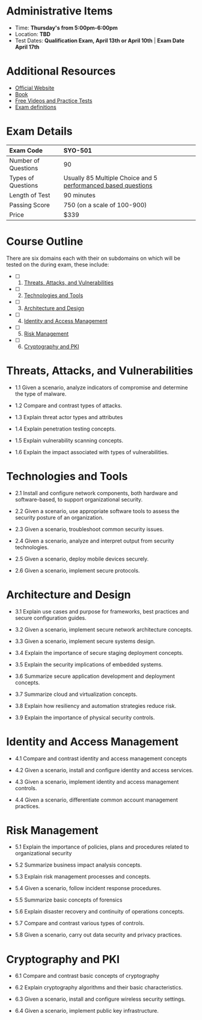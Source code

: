 # Administrative Items

* Time: **Thursday's from 5:00pm-6:00pm**
* Location: **TBD**
* Test Dates: **Qualification Exam, April 13th or April 10th** | **Exam Date April 17th**

# Additional Resources
* [Official Website](https://www.comptia.org/certifications/security)
* [Book](https://www.amazon.com/CompTIA-Security-Get-Certified-Ahead-ebook/dp/B07652KDXM)
* [Free Videos and Practice Tests](https://www.professormesser.com/security-plus/sy0-501/sy0-501-training-course/)
* [Exam definitions](https://drive.google.com/file/d/1XqZeBOM6JeR83Nce-k9aUkAZQV2denWs/view)

# Exam Details


| Exam Code  |  SYO-501 |  
|:--- |:---|
| Number of Questions  |  90 |   
| Types of Questions  | Usually 85 Multiple Choice and 5 [performanced based questions](https://www.comptia.org/testing/about-testing/performance-based-questions-explained)  |   
| Length of Test  | 90 minutes  |   
| Passing Score | 750 (on a scale of 100-900) |
| Price | $339 |

# Course Outline

There are six domains each with their on subdomains on which will be tested on the during exam, these include:

- [ ] 1. [Threats, Attacks, and Vulnerabilities](#Threats-Attacks-and-Vulnerabilities)
- [ ] 2. [Technologies and Tools](#Technologies-and-Tools)
- [ ] 3. [Architecture and Design](#Architecture-and-Design)
- [ ] 4. [Identity and Access Management](#Identity-and-Access-Management)
- [ ] 5. [Risk Management](#Risk-Management)
- [ ] 6. [Cryptography and PKI](#Cryptography-and-PKI)

# Threats, Attacks, and Vulnerabilities
* 1.1 Given a scenario, analyze indicators of compromise
and determine the type of malware.

* 1.2 Compare and contrast types of attacks.

* 1.3 Explain threat actor types and attributes

* 1.4 Explain penetration testing concepts.

* 1.5 Explain vulnerability scanning concepts.

* 1.6 Explain the impact associated with types of vulnerabilities.

# Technologies and Tools
* 2.1 Install and configure network components, both hardware and software-based, to support organizational security.

* 2.2 Given a scenario, use appropriate software tools
to assess the security posture of an organization.

* 2.3 Given a scenario, troubleshoot common security issues.

* 2.4 Given a scenario, analyze and interpret output from security technologies.

* 2.5 Given a scenario, deploy mobile devices securely.

* 2.6 Given a scenario, implement secure protocols.

# Architecture and Design
* 3.1 Explain use cases and purpose for frameworks, best
practices and secure configuration guides.

* 3.2 Given a scenario, implement secure network architecture concepts.

* 3.3 Given a scenario, implement secure systems design.

* 3.4 Explain the importance of secure staging deployment concepts.

* 3.5 Explain the security implications of embedded systems.

* 3.6 Summarize secure application development and deployment concepts.

* 3.7 Summarize cloud and virtualization concepts.

* 3.8 Explain how resiliency and automation strategies reduce risk.

* 3.9 Explain the importance of physical security controls.

# Identity and Access Management
* 4.1 Compare and contrast identity and access management concepts

* 4.2 Given a scenario, install and configure identity and access services.

* 4.3 Given a scenario, implement identity and access management controls.

* 4.4 Given a scenario, differentiate common account management practices.

# Risk Management
* 5.1 Explain the importance of policies, plans and
procedures related to organizational security

* 5.2 Summarize business impact analysis concepts.

* 5.3 Explain risk management processes and concepts.

* 5.4 Given a scenario, follow incident response procedures.

* 5.5 Summarize basic concepts of forensics

* 5.6 Explain disaster recovery and continuity of operations concepts.

* 5.7 Compare and contrast various types of controls.

* 5.8 Given a scenario, carry out data security and privacy practices.


# Cryptography and PKI

* 6.1 Compare and contrast basic concepts of cryptography

* 6.2 Explain cryptography algorithms and their basic characteristics.

* 6.3 Given a scenario, install and configure wireless security settings.

* 6.4 Given a scenario, implement public key infrastructure.
